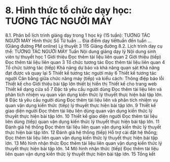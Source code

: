# 8. Hình thức tổ chức dạy học: TƯƠNG TÁC NGƯỜI MÁY
8.1. Phân bổ lịch trình giảng dạy trong 1 học kỳ (15 tuần): TƯƠNG TÁC NGƯỜI MÁY Hình thức Số Từ tuần ... Địa điểm dạy tiếttuần đến tuần ... (Giảng đường PM online) Lý thuyết 3 115 Giảng đường 8.2. Lịch trình dạy cụ thể: TƯƠNG TÁC NGƯỜI MÁY Tuần Nội dung giảng dạy lý Nội dung sinh viên tự thuyết học 1 Giới thiệu Đọc thêm tài liệu liên quan 2 Giới thiệu (tiếp) Đọc thêm tài liệu liên quan 3 Tổ chức tương tác Đọc thêm tài liệu liên quan 4 Tổ chức tương tác (tiếp) Khả năng dự báo và khả năng quan sát Khả năng đạt được và quay lại 5 Thiết kế tương tác người máy 6 Thiết kế tương tác người Cân bằng giữa chức năng máy (tiếp) và kiểu cách: Thông điệp báo lỗi Thiết kế cho Giới thiệu bài tập lớn thiết bị hiển thị Thiết kế cho trang web Thiết kế dạng cửa sổ 7 Đặc tả yêu cầu người dùng Đọc thêm tài liệu liên và phân tích nhiệm vụ quan vận dụng kiến thức lý thuyết thực hiện bài tập lớn. 8 Đặc tả yêu cầu người dùng Đọc thêm tài liệu liên và phân tích nhiệm vụ quan vận dụng kiến thức (tiếp) lý thuyết thực hiện bài tập lớn. 9 Thiết kế giao diện người Đọc thêm tài liệu liên dùng quan vận dụng kiến thức lý thuyết thực hiện bài tập lớn. 10 Thiết kế giao diện người Đọc thêm tài liệu liên dùng (tiếp) quan vận dụng kiến thức lý thuyết thực hiện bài tập lớn. 11 Đánh giá hệ thống Đọc thêm tài liệu liên quan vận dụng kiến thức lý thuyết thực hiện bài tập lớn. 12 Đánh giá hệ thống (tiếp) Hỗ trợ cài đặt hệ thống; Đọc thêm tài liệu liên quan vận dụng kiến thức lý thuyết thực hiện bài tập lớn. 13 Mô hình nhận thức Đọc thêm tài liệu liên quan vận dụng kiến thức lý thuyết thực hiện bài tập lớn. 14 Mô hình nhận thức (tiếp) Đọc thêm tài liệu liên quan vận dụng kiến thức lý thuyết thực hiện bài tập lớn. 15 Tổng kết
